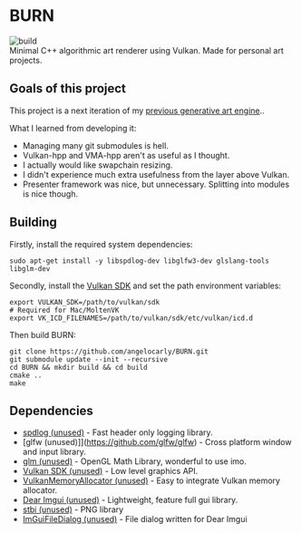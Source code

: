 # BURN
![build](https://github.com/angelocarly/BURN/actions/workflows/cmake.yml/badge.svg)  
Minimal C++ algorithmic art renderer using Vulkan. Made for personal art projects.

## Goals of this project
This project is a next iteration of my [previous generative art engine](https://github.com/angelocarly/burst)..

What I learned from developing it:
- Managing many git submodules is hell.
- Vulkan-hpp and VMA-hpp aren't as useful as I thought.
- I actually would like swapchain resizing.
- I didn't experience much extra usefulness from the layer above Vulkan.
- Presenter framework was nice, but unnecessary. Splitting into modules is nice though.

## Building
Firstly, install the required system dependencies:
```
sudo apt-get install -y libspdlog-dev libglfw3-dev glslang-tools libglm-dev
```

Secondly, install the [Vulkan SDK](https://vulkan.lunarg.com) and set the path environment variables:
```
export VULKAN_SDK=/path/to/vulkan/sdk
# Required for Mac/MoltenVK
export VK_ICD_FILENAMES=/path/to/vulkan/sdk/etc/vulkan/icd.d
```

Then build BURN:
```
git clone https://github.com/angelocarly/BURN.git
git submodule update --init --recursive
cd BURN && mkdir build && cd build
cmake ..
make
```

## Dependencies
- [spdlog (unused)](https://github.com/gabime/spdlog) - Fast header only logging library.
- [glfw (unused)]](https://github.com/glfw/glfw) - Cross platform window and input library.
- [glm (unused)](https://github.com/g-truc/glm) - OpenGL Math Library, wonderful to use imo.
- [Vulkan SDK (unused)](https://vulkan.lunarg.com) - Low level graphics API.
- [VulkanMemoryAllocator (unused)](https://github.com/GPUOpen-LibrariesAndSDKs/VulkanMemoryAllocator) - Easy to integrate Vulkan memory allocator.
- [Dear Imgui (unused)](https://github.com/ocornut/imgui) - Lightweight, feature full gui library.
- [stbi (unused)](https://github.com/nothings/stb) - PNG library
- [ImGuiFileDialog (unused)](https://github.com/aiekick/ImGuiFileDialog) - File dialog written for Dear Imgui

